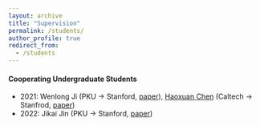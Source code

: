 ```yaml
---
layout: archive
title: "Supervision"
permalink: /students/
author_profile: true
redirect_from:
  - /students
---
```


#### Cooperating Undergraduate Students

- 2021: Wenlong Ji (PKU -> Stanford, [paper]()), [Haoxuan Chen](https://haoxuanstevec00.github.io/) (Caltech -> Stanfrod, [paper](https://arxiv.org/abs/2110.06897))
- 2022: Jikai Jin (PKU -> Stanford, [paper]())
